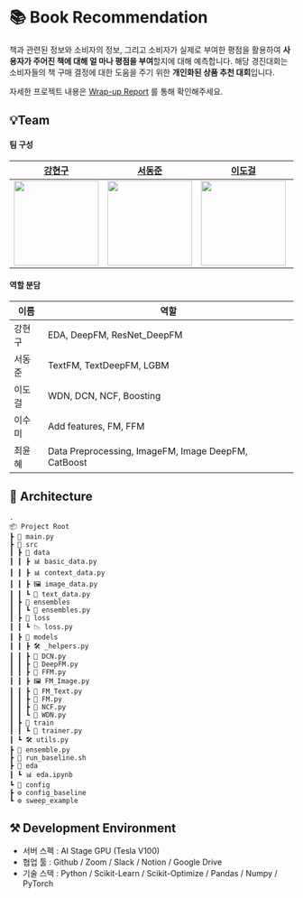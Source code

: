 # 📚 Book Recommendation

책과 관련된 정보와 소비자의 정보, 그리고 소비자가 실제로 부여한 평점을 활용하여 **사용자가 주어진 책에 대해 얼
마나 평점을 부여**할지에 대해 예측합니다.
해당 경진대회는 소비자들의 책 구매 결정에 대한 도움을 주기 위한 **개인화된 상품 추천 대회**입니다.

자세한 프로젝트 내용은 [Wrap-up Report](https://github.com/boostcampaitech7/level2-bookratingprediction-recsys-02/blob/main/Wrap_Up_Report_Book_Recommendation.pdf) 를 통해 확인해주세요.

## 💡Team
#### 팀 구성
| [강현구](https://github.com/ardkyer) | [서동준](https://github.com/seoo2001) | [이도걸](https://github.com/doffice0827) | [이수미](https://github.com/SooMiiii) | [최윤혜](https://github.com/yunhyechoi) | 
| --- | --- | --- | --- | --- | 
| <img src="https://github.com/user-attachments/assets/e00fe2c2-20d6-497e-8d15-32368381f544" width="150" height="150"/> | <img src="https://github.com/user-attachments/assets/674a4608-a446-429f-957d-1bebeb48834f" width="150" height="150"/> | <img src="https://github.com/user-attachments/assets/1bdbd568-716a-40b7-937e-cbc5b1e063b8" width="150" height="150"/> | <img src="https://github.com/user-attachments/assets/c8fc634a-e41e-4b03-8779-a18235caa894" width="150" height="150"/> | <img src="https://github.com/user-attachments/assets/7a0a32bc-d22c-47a1-a6c7-2ea35aa7b912" width="150" height="150"/> 

#### 역할 분담
| 이름 | 역할 |
| --- | --- |
| 강현구 | EDA, DeepFM, ResNet_DeepFM |
| 서동준 | TextFM, TextDeepFM, LGBM |
| 이도걸 | WDN, DCN, NCF, Boosting |
| 이수미 | Add features, FM, FFM |
| 최윤혜 | Data Preprocessing, ImageFM, Image DeepFM, CatBoost |

## 📂 Architecture
```
.
📦 Project Root
┣ 📜 main.py
┣ 📂 src
┃ ┣ 📂 data
┃ ┃ ┣ 📊 basic_data.py
┃ ┃ ┣ 📊 context_data.py
┃ ┃ ┣ 🖼️ image_data.py
┃ ┃ ┗ 📝 text_data.py
┃ ┣ 📂 ensembles
┃ ┃ ┗ 🤝 ensembles.py
┃ ┣ 📂 loss
┃ ┃ ┗ 📉 loss.py
┃ ┣ 📂 models
┃ ┃ ┣ 🛠️ _helpers.py
┃ ┃ ┣ 🔮 DCN.py
┃ ┃ ┣ 🔮 DeepFM.py
┃ ┃ ┣ 🔮 FFM.py
┃ ┃ ┣ 🖼️ FM_Image.py
┃ ┃ ┣ 📝 FM_Text.py
┃ ┃ ┣ 🔮 FM.py
┃ ┃ ┣ 🔮 NCF.py
┃ ┃ ┗ 🔮 WDN.py
┃ ┣ 📂 train
┃ ┃ ┗ 🎯 trainer.py
┃ ┗ 🛠️ utils.py
┣ 📜 ensemble.py
┣ 📜 run_baseline.sh
┣ 📓 eda
┃ ┗ 📊 eda.ipynb
┗ 📂 config
┣ ⚙️ config_baseline
┗ ⚙️ sweep_example
```

## ⚒️ Development Environment

- 서버 스펙 : AI Stage GPU (Tesla V100)
- 협업 툴 : Github / Zoom / Slack / Notion / Google Drive
- 기술 스택 : Python / Scikit-Learn / Scikit-Optimize / Pandas / Numpy / PyTorch

